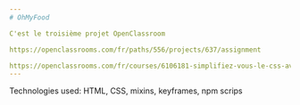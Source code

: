 ```yaml
---
# OhMyFood

C'est le troisième projet OpenClassroom

https://openclassrooms.com/fr/paths/556/projects/637/assignment

https://openclassrooms.com/fr/courses/6106181-simplifiez-vous-le-css-avec-sass/
---
```


Technologies used: HTML, CSS, mixins, keyframes, npm scrips